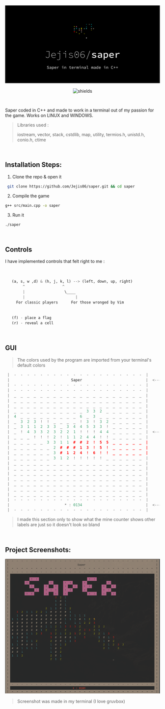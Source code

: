 <p align="center"><img src="./src/images/saper.svg" alt="project-image"></p>

<p align="center"><img src="https://img.shields.io/github/stars/Jejis06/saper?style=for-the-badge" alt="shields"></p>

<br>

Saper coded in C++ and made to work in a terminal out of my passion for the game. Works on LINUX and WINDOWS.



> Libraries used :
>
> iostream, vector, stack, cstdlib, map, utility, termios.h, unistd.h, conio.h, ctime



<br>

##  Installation Steps:

1. Clone the repo &amp; open it


```bash
 git clone https://github.com/Jejis06/saper.git && cd saper
```

2. Compile the game

```bash
g++ src/main.cpp -o saper
```

3. Run it

```bash
./saper
```

<br>

## Controls

 I have implemented controls that felt right to me : 
 ```python
    

    (a, s, w ,d) & (h, j, k, l) --> (left, down, up, right)
         ^                 ^
         |                  \____
         |                       |
      For classic players      For those wronged by Vim

   
    (f) - place a flag  
    (r) - reveal a cell
 ```

<br>

## GUI
> The colors used by the program are imported from your terminal's default colors

```c++
 |  -  -  -  -  -  -  -  -  -  -  -  -  -  -  -  -  -  -  -  -  | 
 |                            Saper                             |  <----  Title screen
 |  -  -  -  -  -  -  -  -  -  -  -  -  -  -  -  -  -  -  -  -  | 
 |  -  -  -  -  -  -  -  -  -  -  -  -  -  -  -  -  -  -  -  -  | 
 |  _  _  _  _  _  _  _  _  _  _  _  _  _  _  _  _  _  _  _  _  | 
 |  _  _  _  _  _  _  _  _  _  _  _  _  _  _  _  _  _  _  _  _  | 
 |  _  _  _  _  _  _  _  _  _  _  _  _  _  _  _  _  _  _  _  _  | 
 |  _  _  _  _  _  _  _  _  _  _  _  3  3  2  _  _  _  _  _  _  | 
 |  4  _  _  _  _  _  _  _  _  _  6  _  3  _  _  _  _  _  _  _  | 
 |  _  3  2  3  !  !  _  _  _  _  !  3  !  3  2  _  _  _  _  _  | 
 |  _  3  1  1  2  3  3  _  3  4  4  5  3  3  !  _  _  _  _  _  | 
 |  _  !  4  3  3  2  3  2  2  1  !  !  !  4  4  _  _  _  _  _  |  <---- Game Screen
 |  _  _  _  !  !  !  2  !  1  1  2  4  4  !  !  _  _  _  _  _  | 
 |  _  _  _  _  _  3  3  1  1  #  #  2  !  5  5  _  _  _  _  _  | 
 |  _  _  _  _  _  _  2  #  #  #  1  3  !  5  !  _  _  _  _  _  | 
 |  _  _  _  _  _  _  3  #  1  2  4  !  6  !  !  _  _  _  _  _  | 
 |  _  _  _  _  _  _  3  1  2  !  !  !  !  !  _  _  _  _  _  _  | 
 |  _  _  _  _  _  _  _  _  _  _  _  _  _  _  _  _  _  _  _  _  | 
 |  _  _  _  _  _  _  _  _  _  _  _  _  _  _  _  _  _  _  _  _  | 
 |  _  _  _  _  _  _  _  _  _  _  _  _  _  _  _  _  _  _  _  _  | 
 |  _  _  _  _  _  _  _  _  _  _  _  _  _  _  _  _  _  _  _  _  | 
 |  _  _  _  _  _  _  _  _  _  _  _  _  _  _  _  _  _  _  _  _  | 
 |  _  _  _  _  _  _  _  _  _  _  _  _  _  _  _  _  _  _  _  _  | 
 |  _  _  _  _  _  _  _  _  _  _  _  _  _  _  _  _  _  _  _  _  | 
 |  -  -  -  -  -  -  -  -  -  -  -  -  -  -  -  -  -  -  -  -  | 
 |                         * : 0134                             |  <---- Mines left
 |  -  -  -  -  -  -  -  -  -  -  -  -  -  -  -  -  -  -  -  -  | 
```

> I made this section only to show what the mine counter shows other labels are just so it doesn't look so bland



<br>

## Project Screenshots:

<p align="center"><img src="./src/images/big.png" alt="screenshot"></p>

> Screenshot was made in my terminal (I love gruvbox)